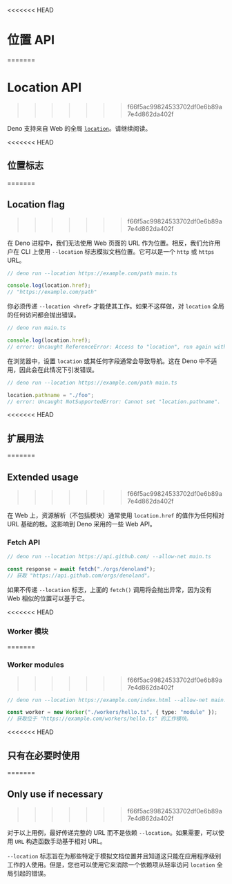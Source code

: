 <<<<<<< HEAD
# 位置 API
=======
# Location API
>>>>>>> f66f5ac99824533702df0e6b89a7e4d862da402f

Deno 支持来自 Web 的全局
[`location`](https://developer.mozilla.org/en-US/docs/Web/API/Window/location)。请继续阅读。

<<<<<<< HEAD
## 位置标志
=======
## Location flag
>>>>>>> f66f5ac99824533702df0e6b89a7e4d862da402f

在 Deno 进程中，我们无法使用 Web 页面的 URL 作为位置。相反，我们允许用户在 CLI
上使用 `--location` 标志模拟文档位置。它可以是一个 `http` 或 `https` URL。

```ts
// deno run --location https://example.com/path main.ts

console.log(location.href);
// "https://example.com/path"
```

你必须传递 `--location <href>` 才能使其工作。如果不这样做，对 `location`
全局的任何访问都会抛出错误。

```ts
// deno run main.ts

console.log(location.href);
// error: Uncaught ReferenceError: Access to "location", run again with --location <href>.
```

在浏览器中，设置 `location` 或其任何字段通常会导致导航。这在 Deno
中不适用，因此会在此情况下引发错误。

```ts
// deno run --location https://example.com/path main.ts

location.pathname = "./foo";
// error: Uncaught NotSupportedError: Cannot set "location.pathname".
```

<<<<<<< HEAD
## 扩展用法
=======
## Extended usage
>>>>>>> f66f5ac99824533702df0e6b89a7e4d862da402f

在 Web 上，资源解析（不包括模块）通常使用 `location.href` 的值作为任何相对 URL
基础的根。这影响到 Deno 采用的一些 Web API。

### Fetch API

```ts
// deno run --location https://api.github.com/ --allow-net main.ts

const response = await fetch("./orgs/denoland");
// 获取 "https://api.github.com/orgs/denoland"。
```

如果不传递 `--location` 标志，上面的 `fetch()` 调用将会抛出异常，因为没有 Web
相似的位置可以基于它。

<<<<<<< HEAD
### Worker 模块
=======
### Worker modules
>>>>>>> f66f5ac99824533702df0e6b89a7e4d862da402f

```ts
// deno run --location https://example.com/index.html --allow-net main.ts

const worker = new Worker("./workers/hello.ts", { type: "module" });
// 获取位于 "https://example.com/workers/hello.ts" 的工作模块。
```

<<<<<<< HEAD
## 只有在必要时使用
=======
## Only use if necessary
>>>>>>> f66f5ac99824533702df0e6b89a7e4d862da402f

对于以上用例，最好传递完整的 URL 而不是依赖 `--location`。如果需要，可以使用
`URL` 构造函数手动基于相对 URL。

`--location`
标志旨在为那些特定于模拟文档位置并且知道这只能在应用程序级别工作的人使用。但是，您也可以使用它来消除一个依赖项从轻率访问
`location` 全局引起的错误。
